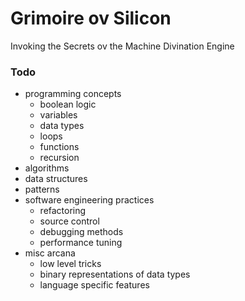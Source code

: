 # Grimoire ov Silicon
Invoking the Secrets ov the Machine Divination Engine




### Todo
* programming concepts
  * boolean logic
  * variables
  * data types
  * loops
  * functions
  * recursion
* algorithms
* data structures
* patterns
* software engineering practices
  * refactoring
  * source control
  * debugging methods
  * performance tuning
* misc arcana
  * low level tricks
  * binary representations of data types
  * language specific features
